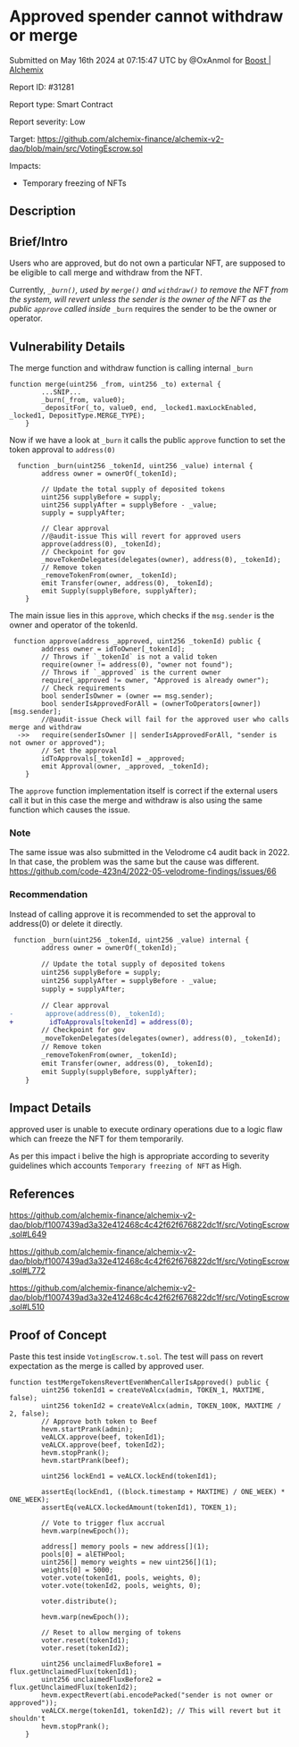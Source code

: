 
# Approved spender cannot withdraw or merge

Submitted on May 16th 2024 at 07:15:47 UTC by @OxAnmol for [Boost | Alchemix](https://immunefi.com/bounty/alchemix-boost/)

Report ID: #31281

Report type: Smart Contract

Report severity: Low

Target: https://github.com/alchemix-finance/alchemix-v2-dao/blob/main/src/VotingEscrow.sol

Impacts:
- Temporary freezing of NFTs

## Description
## Brief/Intro
Users who are approved, but do not own a particular NFT, are supposed to be eligible to call merge and withdraw from the NFT.

Currently, *`_burn()`, used by `merge()` and `withdraw()` to remove the NFT from the system, will revert unless the sender is the owner of the NFT as the public `approve` called inside* `_burn` requires the sender to be the owner or operator.

## Vulnerability Details
The merge function and withdraw function is calling internal `_burn` 

```solidity
function merge(uint256 _from, uint256 _to) external {
        ...SNIP...
        _burn(_from, value0);
        _depositFor(_to, value0, end, _locked1.maxLockEnabled, _locked1, DepositType.MERGE_TYPE);
    }
```

Now if we have a look at `_burn` it calls the public `approve` function to set the token approval to `address(0)`

```solidity
  function _burn(uint256 _tokenId, uint256 _value) internal {
        address owner = ownerOf(_tokenId);

        // Update the total supply of deposited tokens
        uint256 supplyBefore = supply;
        uint256 supplyAfter = supplyBefore - _value;
        supply = supplyAfter;

        // Clear approval
        //@audit-issue This will revert for approved users
        approve(address(0), _tokenId);
        // Checkpoint for gov
        _moveTokenDelegates(delegates(owner), address(0), _tokenId);
        // Remove token
        _removeTokenFrom(owner, _tokenId);
        emit Transfer(owner, address(0), _tokenId);
        emit Supply(supplyBefore, supplyAfter);
    }
```

The main issue lies in this `approve`, which checks if the `msg.sender` is the owner and operator of the tokenId. 

```solidity
 function approve(address _approved, uint256 _tokenId) public {
        address owner = idToOwner[_tokenId];
        // Throws if `_tokenId` is not a valid token
        require(owner != address(0), "owner not found");
        // Throws if `_approved` is the current owner
        require(_approved != owner, "Approved is already owner");
        // Check requirements
        bool senderIsOwner = (owner == msg.sender);
        bool senderIsApprovedForAll = (ownerToOperators[owner])[msg.sender];
        //@audit-issue Check will fail for the approved user who calls merge and withdraw
  ->>   require(senderIsOwner || senderIsApprovedForAll, "sender is not owner or approved");
        // Set the approval
        idToApprovals[_tokenId] = _approved;
        emit Approval(owner, _approved, _tokenId);
    }
```

The `approve` function implementation itself is correct if the external users call it but in this case the merge and withdraw is also using the same function which causes the issue. 

### Note

The same issue was also submitted in the Velodrome c4 audit back in 2022. In that case, the problem was the same but the cause was different. 
https://github.com/code-423n4/2022-05-velodrome-findings/issues/66

### Recommendation
Instead of calling approve it is recommended to set the approval to address(0) or delete it directly.
```diff
 function _burn(uint256 _tokenId, uint256 _value) internal {
        address owner = ownerOf(_tokenId);

        // Update the total supply of deposited tokens
        uint256 supplyBefore = supply;
        uint256 supplyAfter = supplyBefore - _value;
        supply = supplyAfter;

        // Clear approval
-        approve(address(0), _tokenId);
+         idToApprovals[tokenId] = address(0);
        // Checkpoint for gov
        _moveTokenDelegates(delegates(owner), address(0), _tokenId);
        // Remove token
        _removeTokenFrom(owner, _tokenId);
        emit Transfer(owner, address(0), _tokenId);
        emit Supply(supplyBefore, supplyAfter);
    }
```
## Impact Details
approved user is unable to execute ordinary operations due to a logic flaw which can freeze the NFT for them temporarily. 

As per this impact i belive the high is appropriate according to severity guidelines which accounts `Temporary freezing of NFT` as High. 

## References
https://github.com/alchemix-finance/alchemix-v2-dao/blob/f1007439ad3a32e412468c4c42f62f676822dc1f/src/VotingEscrow.sol#L649

https://github.com/alchemix-finance/alchemix-v2-dao/blob/f1007439ad3a32e412468c4c42f62f676822dc1f/src/VotingEscrow.sol#L772

https://github.com/alchemix-finance/alchemix-v2-dao/blob/f1007439ad3a32e412468c4c42f62f676822dc1f/src/VotingEscrow.sol#L510


## Proof of Concept

Paste this test inside `VotingEscrow.t.sol`. 
The test will pass on revert expectation as the merge is called by approved user.

```solidity
function testMergeTokensRevertEvenWhenCallerIsApproved() public {
        uint256 tokenId1 = createVeAlcx(admin, TOKEN_1, MAXTIME, false);
        uint256 tokenId2 = createVeAlcx(admin, TOKEN_100K, MAXTIME / 2, false);
        // Approve both token to Beef
        hevm.startPrank(admin);
        veALCX.approve(beef, tokenId1);
        veALCX.approve(beef, tokenId2);
        hevm.stopPrank();
        hevm.startPrank(beef);

        uint256 lockEnd1 = veALCX.lockEnd(tokenId1);

        assertEq(lockEnd1, ((block.timestamp + MAXTIME) / ONE_WEEK) * ONE_WEEK);
        assertEq(veALCX.lockedAmount(tokenId1), TOKEN_1);

        // Vote to trigger flux accrual
        hevm.warp(newEpoch());

        address[] memory pools = new address[](1);
        pools[0] = alETHPool;
        uint256[] memory weights = new uint256[](1);
        weights[0] = 5000;
        voter.vote(tokenId1, pools, weights, 0);
        voter.vote(tokenId2, pools, weights, 0);

        voter.distribute();

        hevm.warp(newEpoch());

        // Reset to allow merging of tokens
        voter.reset(tokenId1);
        voter.reset(tokenId2);

        uint256 unclaimedFluxBefore1 = flux.getUnclaimedFlux(tokenId1);
        uint256 unclaimedFluxBefore2 = flux.getUnclaimedFlux(tokenId2);
        hevm.expectRevert(abi.encodePacked("sender is not owner or approved"));
        veALCX.merge(tokenId1, tokenId2); // This will revert but it shouldn't
        hevm.stopPrank();
    }
```